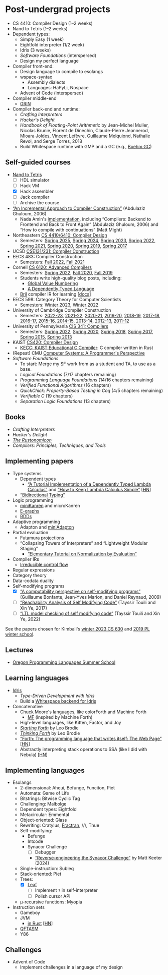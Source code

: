 # Post-undergrad projects

- CS 4410: Compiler Design (1–2 weeks)
- Nand to Tetris (1–2 weeks)
- Dependent types:
  - Simply Easy (1 week)
  - Eightfold interpreter (1/2 week)
  - Idris (3 weeks)
  - *Software Foundations* (interspersed)
  - Design my perfect language
- Compiler front-end:
  - Design language to compile to esolangs
  - wspace-syntax
    - Assembly dialects
    - Languages: HaPyLi, Nospace
  - Advent of Code (interspersed)
- Compiler middle-end
  - [GRIN](https://grin-compiler.github.io/)
- Compiler back-end and runtime:
  - *Crafting Interpreters*
  - *Hacker's Delight*
  - *Handbook of Floating-Point Arithmetic* by Jean-Michel Muller, Nicolas
    Brunie, Florent de Dinechin, Claude-Pierre Jeannerod, Mioara Joldes, Vincent
    Lefèvre, Guillaume Melquiond, Nathalie Revol, and Serge Torres, 2018
  - Build Whitespace runtime with GMP and a GC (e.g., [Boehm GC](https://en.wikipedia.org/wiki/Boehm_garbage_collector))

## Self-guided courses

- [Nand to Tetris](https://www.nand2tetris.org/)
  - [ ] HDL simulator
  - [ ] Hack VM
  - [x] Hack assembler
  - [ ] Jack compiler
  - [ ] Archive the course
- [“An Incremental Approach to Compiler Construction”](http://scheme2006.cs.uchicago.edu/11-ghuloum.pdf)
  (Abdulaziz Ghuloum, 2006)
  - Nada Amin's [implementation](https://github.com/namin/inc), including
    “Compilers: Backend to Frontend and Back to Front Again” (Abdulaziz Ghuloum,
    2006) and “How to compile with continuations” (Matt Might)
- Northeastern [CS 4410/6410: Compiler Design](https://course.ccs.neu.edu/cs4410/)
  - Semesters:
    [Spring 2025](https://course.ccs.neu.edu/cs4410sp25/),
    [Spring 2024](https://course.ccs.neu.edu/cs4410sp24/),
    [Spring 2023](https://course.ccs.neu.edu/cs4410sp23/),
    [Spring 2022](https://course.ccs.neu.edu/cs4410sp22/),
    [Spring 2021](https://course.ccs.neu.edu/cs4410sp21/),
    [Spring 2020](https://course.ccs.neu.edu/cs4410sp20/),
    [Spring 2019](https://course.ccs.neu.edu/cs4410sp19/),
    [Spring 2017](https://course.ccs.neu.edu/cs4410sp17/)
- UCSD [CSE131/231: Compiler Construction](https://ucsd-compilers-s23.github.io/)
- EECS 483: Compiler Construction
  - Semesters:
    [Fall 2022](https://maxsnew.com/teaching/eecs-483-fa22/),
    [Fall 2021](https://maxsnew.com/teaching/eecs-483-fa21/)
- Cornell [CS 6120: Advanced Compilers](https://www.cs.cornell.edu/courses/cs6120/)
  - Semesters:
    [Spring 2022](https://www.cs.cornell.edu/courses/cs6120/2022sp/),
    [Fall 2020](https://www.cs.cornell.edu/courses/cs6120/2020fa/),
    [Fall 2019](https://www.cs.cornell.edu/courses/cs6120/2019fa/)
  - Students write high-quality blog posts, including:
    - [Global Value Numbering](https://www.cs.cornell.edu/courses/cs6120/2019fa/blog/global-value-numbering/)
    - [A Dependently Typed Language](https://www.cs.cornell.edu/courses/cs6120/2019fa/blog/dependently-typed-language/)
  - [Bril](https://github.com/sampsyo/bril) compiler IR for learning
    [[docs](https://capra.cs.cornell.edu/bril/)]
- EECS 598: Category Theory for Computer Scientists
  - Semesters:
    [Winter 2023](http://maxsnew.com/teaching/eecs-598-w23/),
    [Winter 2022](http://maxsnew.com/teaching/eecs-598-w22/)
- University of Cambridge Compiler Construction
  - Semesters:
    [2022-23](https://www.cl.cam.ac.uk/teaching/2223/CompConstr/),
    [2021-22](https://www.cl.cam.ac.uk/teaching/2122/CompConstr/),
    [2020-21](https://www.cl.cam.ac.uk/teaching/2021/CompConstr/),
    [2019-20](https://www.cl.cam.ac.uk/teaching/1920/CompConstr/),
    [2018-19](https://www.cl.cam.ac.uk/teaching/1819/CompConstr/),
    [2017-18](https://www.cl.cam.ac.uk/teaching/1718/CompConstr/),
    [2016-17](https://www.cl.cam.ac.uk/teaching/1617/CompConstr/),
    [2015-16](https://www.cl.cam.ac.uk/teaching/1516/CompConstr/),
    [2014-15](https://www.cl.cam.ac.uk/teaching/1415/CompConstr/),
    [2013-14](https://www.cl.cam.ac.uk/teaching/1314/CompConstr/),
    [2012-13](https://www.cl.cam.ac.uk/teaching/1213/CompConstr/),
    [2011-12](https://www.cl.cam.ac.uk/teaching/1112/CompConstr/)
- University of Pennsylvania [CIS 341: Compilers](https://www.seas.upenn.edu/~cis3410/current/)
  - Semesters:
    [Spring 2022](https://www.seas.upenn.edu/~cis3410/22sp/),
    [Spring 2020](https://www.seas.upenn.edu/~cis3410/20sp/),
    [Spring 2018](https://www.seas.upenn.edu/~cis3410/18sp/),
    [Spring 2017](https://www.seas.upenn.edu/~cis3410/17sp/),
    [Spring 2015](https://www.seas.upenn.edu/~cis3410/15sp/),
    [Spring 2013](https://www.seas.upenn.edu/~cis3410/13sp/)
- KAIST [CS420: Compiler Design](https://github.com/kaist-cp/cs420)
  - [KECC: KAIST Educational C Compiler](https://github.com/kaist-cp/kecc-public):
    C compiler written in Rust
- (Repeat) CMU [Computer Systems: A Programmer's Perspective](https://csapp.cs.cmu.edu/)
- *Software Foundations*
  - To start: Merge my SF work from as a student and TA, to use as a base.
  - *Logical Foundations* (7/17 chapters remaining)
  - *Programming Language Foundations* (14/16 chapters remaining)
  - *Verified Functional Algorithms* (16 chapters)
  - *QuickChick: Property-Based Testing in Coq* (4/5 chapters remaining)
  - *Verifiable C* (19 chapters)
  - *Separation Logic Foundations* (13 chapters)

## Books

- *Crafting Interpreters*
- *Hacker's Delight*
- [*The Rustonomicon*](https://doc.rust-lang.org/nomicon/)
- *Compilers: Principles, Techniques, and Tools*

## Implementing papers

- Type systems
  - Dependent types
    - [“A Tutorial Implementation of a Dependently Typed Lambda Calculus”](https://www.andres-loeh.de/LambdaPi/)
      and [“How to Keep Lambda Calculus Simple”](https://hirrolot.github.io/posts/how-to-keep-lambda-calculus-simple.html)
      [[HN](https://news.ycombinator.com/item?id=36645356)]
  - [“Bidirectional Typing”](https://arxiv.org/pdf/1908.05839.pdf)
- Logic programming
  - [miniKanren](http://minikanren.org/) and microKanren
  - [E-graphs](../topics/e-graphs.md)
  - [BDDs](../topics/bdds.md)
- Adaptive programming
  - Adapton and [miniAdapton](https://arxiv.org/pdf/1609.05337.pdf)
- Partial evaluation
  - Futamura projections
  - “Collapsing Towers of Interpreters” and “Lightweight Modular Staging”
    - [“Elementary Tutorial on Normalization by Evaluation”](https://okmij.org/ftp/tagless-final/NBE.html)
- Compiler IRs
  - [Irreducible control flow](../papers.md#todo)
- Regular expressions
- Category theory
- Data-codata duality
- Self-modifying programs
  - [x] [“A computability perspective on self-modifying programs”](https://inria.hal.science/inria-00433472/document)
    (Guillaume Bonfante, Jean-Yves Marion, and Daniel Reynaud, 2009)
  - [ ] [“Reachability Analysis of Self Modifying Code”](https://arxiv.org/abs/1909.12626)
    (Tayssir Touili and Xin Ye, 2017)
  - [ ] [“LTL model checking of self modifying code”](https://dl.acm.org/doi/10.1007/s10703-022-00394-8)
    (Tayssir Touili and Xin Ye, 2022)

See the papers chosen for Kimball's [winter 2023 CS 630](https://faculty.cs.byu.edu/~kimball/630/Schedule.html)
and [2019 PL winter school](https://web.archive.org/web/20220428153213/http://services.kimball.germane.net/w/page/4884af99c870772c).

## Lectures

- [Oregon Programming Languages Summer School](https://www.cs.uoregon.edu/research/summerschool/)

## Learning languages

- [Idris](../pl/langs/idris/learning_idris.md)
  - *Type-Driven Development with Idris*
  - Build a [Whitespace backend for Idris](../wspace/back/idris_backend.md)
- Concatenative
  - Chuck Moore's languages, like colorForth and Machine Forth
    - [MF](https://github.com/CCurl/MachineForth) (inspired by Machine Forth)
  - High-level languages, like Kitten, Factor, and Joy
  - [*Starting Forth*](https://www.forth.com/starting-forth/) by Leo Brodie
  - [*Thinking Forth*](https://thinking-forth.sourceforge.net/) by Leo Brodie
  - [“Forth: The programming language that writes itself: The Web Page”](https://ratfactor.com/forth/the_programming_language_that_writes_itself.html)
    [[HN](https://news.ycombinator.com/item?id=36748043)]
  - Abstractly interpreting stack operations to SSA (like I did with Nebula)
    [[HN](https://news.ycombinator.com/item?id=36749452)]

## Implementing languages

- Esolangs
  - 2-dimensional: Aheui, Befunge, Funciton, Piet
  - Automata: Game of Life
  - Bitstrings: Bitwise Cyclic Tag
  - Challenging: Malbolge
  - Dependent types: Eightfold
  - Metacircular: Emmental
  - Object-oriented: Glass
  - Rewriting: Cratylus, [Fractran](https://raganwald.com/2020/05/03/fractran.html),
    ///, Thue
  - Self-modifying:
    - Befunge
    - Intcode
    - Synacor Challenge
      - [ ] Debugger
      - [“Reverse-engineering the Synacor Challenge”](https://www.mattkeeter.com/blog/2024-01-28-synacor/index.html)
        by Matt Keeter (2024)
  - Single-instruction: Subleq
  - Stack-oriented: Piet
  - Trees:
    - [x] [Leaf](https://github.com/thaliaarchi/leafy)
      - [ ] Implement `?` in self-interpreter
      - [ ] Polish cursor API
  - µ-recursive functions: Myopia
- Instruction sets
  - Gameboy
  - JVM
    - [in Rust](https://andreabergia.com/blog/2023/07/i-have-written-a-jvm-in-rust/)
      [[HN](https://news.ycombinator.com/item?id=36811554)]
  - [QFTASM](https://esolangs.org/wiki/QFTASM)
  - Y86

## Challenges

- Advent of Code
  - Implement challenges in a language of my design
